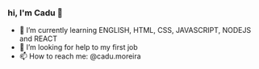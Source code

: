 ### hi, I'm Cadu 👋

<!-- 🔭 I’m currently working on ...-->
- 🌱 I’m currently learning ENGLISH, HTML, CSS, JAVASCRIPT, NODEJS and REACT
- 🤔 I’m looking for help  to my first job
- 📫 How to reach me: @cadu.moreira
